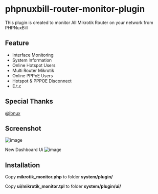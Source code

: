 # phpnuxbill-router-monitor-plugin
 This plugin is created to monitor All Mikrotik Router on your network from PHPNuxBill 

## Feature

- Interface Monitoring
- System Information
- Online Hotspot Users
- Multi Router Mikrotik
- Online PPPoE Users
- Hotspot & PPPOE Disconnect
- E.t.c

## Special Thanks

[@ibnux](https://t.me/ibnux)

## Screenshot
![image](https://github.com/Focuslinkstech/phpnuxbill-router-monitor-plugin/assets/45756999/da19fe3b-e26c-4cb5-bedf-77f1cb41f344)


New Dashboard Ui
![image](https://github.com/Focuslinkstech/phpnuxbill-router-monitor-plugin/assets/22675011/091dd6dc-4855-4a2f-8921-16bbdf94eb71)

## Installation

Copy **mikrotik_monitor.php** to folder **system/plugin/**

Copy **ui/mikrotik_monitor.tpl** to folder **system/plugin/ui/**



